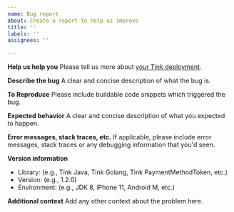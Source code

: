 ```yaml
---
name: Bug report
about: Create a report to help us improve
title: ''
labels: ''
assignees: ''

---
```


**Help us help you**
Please tell us more about [your Tink deployment](https://docs.google.com/forms/d/1mhHvyNJQgTXFDnqOermB7-BD8GQSyvtFPUAhILRbYcA/edit).

**Describe the bug**
A clear and concise description of what the bug is.

**To Reproduce**
Please include buildable code snippets which triggered the bug.

**Expected behavior**
A clear and concise description of what you expected to happen.

**Error messages, stack traces, etc.**
If applicable, please include error messages, stack traces or any debugging information that you'd seen.

**Version information**
- Library: (e.g., Tink Java, Tink Golang, Tink PaymentMethodToken, etc.)
- Version: (e.g., 1.2.0)
- Environment: (e.g., JDK 8, iPhone 11, Android M, etc.)

**Additional context**
Add any other context about the problem here.
